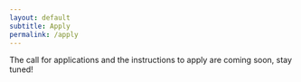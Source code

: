 ```yaml
---
layout: default
subtitle: Apply
permalink: /apply
---
```


The call for applications and the instructions to apply are coming soon, stay tuned!